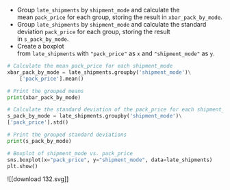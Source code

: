 - Group `late_shipments` by `shipment_mode` and calculate the mean `pack_price` for each group, storing the result in `xbar_pack_by_mode`.
- Group `late_shipments` by `shipment_mode` and calculate the standard deviation `pack_price` for each group, storing the result in `s_pack_by_mode`.
- Create a boxplot from `late_shipments` with `"pack_price"` as `x` and `"shipment_mode"` as `y`.
```Python
# Calculate the mean pack_price for each shipment_mode
xbar_pack_by_mode = late_shipments.groupby('shipment_mode')\
	['pack_price'].mean()

# Print the grouped means
print(xbar_pack_by_mode)

# Calculate the standard deviation of the pack_price for each shipment_mode
s_pack_by_mode = late_shipments.groupby('shipment_mode')\
['pack_price'].std()

# Print the grouped standard deviations
print(s_pack_by_mode)

# Boxplot of shipment_mode vs. pack_price
sns.boxplot(x="pack_price", y="shipment_mode", data=late_shipments)
plt.show()
```
![[download 132.svg]]

